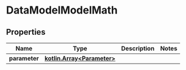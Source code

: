 # DataModelModelMath

## Properties
Name | Type | Description | Notes
------------ | ------------- | ------------- | -------------
**parameter** | [**kotlin.Array&lt;Parameter&gt;**](Parameter.md) |  | 
